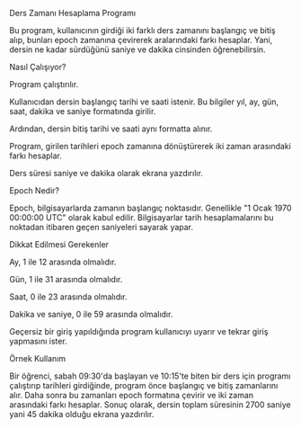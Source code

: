 Ders Zamanı Hesaplama Programı

Bu program, kullanıcının girdiği iki farklı ders zamanını başlangıç ve bitiş alıp, bunları epoch zamanına çevirerek aralarındaki farkı hesaplar. Yani, dersin ne kadar sürdüğünü saniye ve dakika cinsinden öğrenebilirsin.

Nasıl Çalışıyor?

Program çalıştırılır.

Kullanıcıdan dersin başlangıç tarihi ve saati istenir. Bu bilgiler yıl, ay, gün, saat, dakika ve saniye formatında girilir.

Ardından, dersin bitiş tarihi ve saati aynı formatta alınır.

Program, girilen tarihleri epoch zamanına dönüştürerek iki zaman arasındaki farkı hesaplar.

Ders süresi saniye ve dakika olarak ekrana yazdırılır.

Epoch Nedir?

Epoch, bilgisayarlarda zamanın başlangıç noktasıdır. Genellikle "1 Ocak 1970 00:00:00 UTC" olarak kabul edilir. Bilgisayarlar tarih hesaplamalarını bu noktadan itibaren geçen saniyeleri sayarak yapar.

Dikkat Edilmesi Gerekenler

Ay, 1 ile 12 arasında olmalıdır.

Gün, 1 ile 31 arasında olmalıdır.

Saat, 0 ile 23 arasında olmalıdır.

Dakika ve saniye, 0 ile 59 arasında olmalıdır.

Geçersiz bir giriş yapıldığında program kullanıcıyı uyarır ve tekrar giriş yapmasını ister.

Örnek Kullanım

Bir öğrenci, sabah 09:30'da başlayan ve 10:15'te biten bir ders için programı çalıştırıp tarihleri girdiğinde, program önce başlangıç ve bitiş zamanlarını alır. Daha sonra bu zamanları epoch formatına çevirir ve iki zaman arasındaki farkı hesaplar. Sonuç olarak, dersin toplam süresinin 2700 saniye yani 45 dakika olduğu ekrana yazdırılır.
